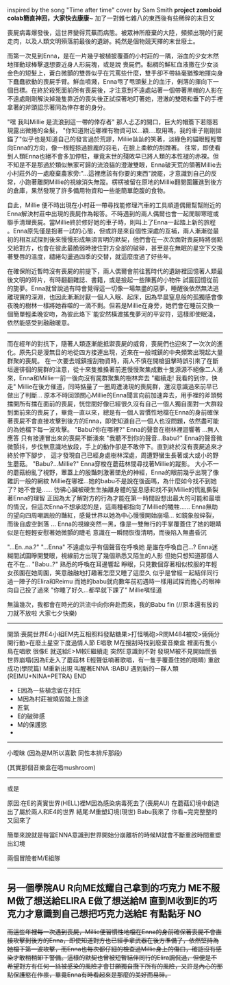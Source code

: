 inspired by the song "Time after time" cover by Sam Smith
**project zomboid colab簡直神回，大家快去康康~**
加了一對雜七雜八的東西後有些稀碎的末日文

喪屍病毒爆發後，這世界變得荒蕪而病態。被眾神所廢棄的大陸，頻頻出現的行屍走肉，以及人類文明殞落前最後的遺跡。純然是個物競天擇的末世廢土。

而第一次見到Enna，是在一片幾乎被植披覆蓋的小村莊的一隅，浴血的少女木然地揮動球棒擊退想要近身人形屍塊，或是說 喪屍們。黏稠的鮮紅血液撒在少女淡金色的短髮上，蒼白微顫的雙唇似乎在咒罵些什麼，雙手卻不帶絲毫猶豫地揮向身下蠢蠢欲動的喪屍手臂。鮮血噴濺，Enna甩了甩頭髮上的血汙，俐落的揮向下一個目標。在終於殺死面前所有喪屍後，才注意到不遠處站著一個帶著黑帽的人影在不遠處剛剛解決掉幾隻靠近的喪失後正試探著地盯著她，澄澈的雙眼和垂下的手裡拿著的斧頭詔示著同為倖存者的身分。

"嘿 我叫Millie 是流浪到這一帶的倖存者" 那人忐忑的開口，巨大的帽簷下若隱若現露出微捲的金髮，
"你知道附近哪裡有物資可以...額....取用嗎，我的車子剛剛拋錨了"似乎也是知道自己的發言過於荒謬，Miliie訕訕的笑著，淡綠色的貓眼輕輕瞥向Enna的方向，像一根輕掠過臉龐的羽毛，在臉上柔軟的刮蹭著。
往常，即使看到人類Enna也絕不會多加停駐，畢竟末世的殘敗早已將人類的本性褪的赤裸。但不知是不是那過於類似無家可歸的流浪貓的澄澈雙眼，Enna破天荒的領著Millie去小村莊外的一處廢棄農家旁:"...這裡應該有你要的東西"說罷，才意識到自己的反常，小跑著離開Millie的視線消失無蹤。楞楞被留在原地的Millie翻閱圍籬進到後方的倉庫，果然發現了許多備用物資和一些能簡單飽腹的食物。

自此，Millie 便不時出現在小村莊一帶尋找能修理汽車的工具順道偶爾幫幫附近的Enna解決村莊中出現的喪屍作為報答。不時遇到的兩人偶爾也會一起閒聊寒暄或聯手清理喪屍。當Millie終於修好她的車子時，則叫上了Enna一起踏上新的旅程 。Enna原先僅是抱著一試的心態，但或許是來自個性深處的互補，兩人漸漸從最初的相互試探到後來慢慢形成無須言明的默契，他們會在一次次面對喪屍時將弱點交給對方，也會在彼此最脆弱時接住對方全部的破碎，甚至是在無眠的星空下交換著雙唇的溫度，繾綣勾盪過四季的交替，就這麼度過了好些年。


在確保附近暫時沒有喪屍的前提下，兩人偶爾會前往舊時代的遺跡裡回憶著人類最後文明的碎片，有時翻翻雜誌、書籍，或是撿起一些陳舊的小物件 試圖回憶從前的旎夢。Enna就曾說過有時會覺得這一切像一場無盡的惡夢，睡醒後依然無法逃離現實的深淵，也因此漸漸討厭一個人入眠、起床，因為早晨窒息般的孤獨感會像夜晚的樹林一樣將她吞噬的一滴不剩。但若是Millie在身旁，她們會在睡前交換一個簡單輕柔晚安吻，為彼此烙下ˋ能安然橫渡搖曳夢河的平安符，這樣即使眠淺，依然能感受到融融暖意。

---

而在經年的對抗下，隨著人類逐漸能抵禦喪屍的威脅，喪屍們也迎來了一次次的進化。原先只是漫無目的地從四方接連出現，近來在一般城鎮的中央頻繁出現起大量群聚的喪屍。
在一次要去城鎮搜刮物資時，兩人不慎在開槍狙擊時誤引來了在斷垣邊徘徊的屍群的注意，從十來隻推搡著前進慢慢聚集成數十隻源源不絕像二人湧來，Enna和Millie一前一後向沒有屍群聚集的樹林奔去
"繼續走! 我看的到你，快走" Millie在後方催道，同時掂量了一圈周遭湧現的喪屍群，還沒意識過來前早已做出了判斷...
原本不時回頭關心Millie的Enna聞言向前加速奔去，用手裡的斧頭劈擋開所有擋在面前的喪屍，恍惚間好像已經很久沒有自己一個人獨自面對一大群殺到面前來的喪屍了，畢竟一直以來，總是有一個人習慣性地檔在Enna的身前確保著喪屍不會直接攻擊到後方的Enna，即使知道自己一個人也沒問題，依然盡可能的為她檔下每一波攻擊。
"Babu?你在哪裡?" Enna的聲音在樹林裡迴響著
...無人應答
只有接連冒出來的喪屍不斷湧來
"我聽不到你的聲音...Babu?" Enna的聲音微微顫抖，步伐無意識地放段，手上的動作卻是不敢停下。直到終於沒有喪屍追來才終於停下腳步， 這才發現自己已經身處樹林深處，周遭野蠻生長著或大或小的野生蘑菇。
"Babu?...Millie?" Enna穿梭在蘑菇林間尋找著Millie的蹤影。
大小不一的蘑菇紛亂了視野，蕈蓋上的殷豔刺激著墜危的神經，Enna的眼前幾乎出現了像雜訊一般的網紋
Millie在哪裡...她的babu不是說在後面嗎，為什麼如今找不到她了? 
她不會是......
彷彿心臟被硬生生抽離身體的窒息感和找不到Millie的慌亂撕裂著Enna的理智
正因為太了解對方的行為才能在第一時間設想出最大的可能和最壞的情況，但這次Enna不想承認的是，這兩種都指向了Millie的犧牲......
Enna無助的望向四周嘲諷般的豔紅，感覺世界以她為中心慢慢開始崩塌...
如鏡象般碎裂，而後自虛空剝落
...
Enna的視線突然一黑，像是一雙無行的手掌覆蓋住了她的眼睛
似是在輕輕安慰著她微顫的睫毛
意識在一瞬間恢復清明，而後陷入無盡昏沉


"...En..na.?"
"...Enna"
不遠處似乎有個聲音在呼喚她
是誰在呼喚自己...?
Enna迷糊間試圖睜開雙眼，視線前方出現了幾個熟悉又陌生的人影
但她只想知道那個人在不在...
"Babu..?" 熟悉的呼喚在耳邊響起
睜眼，只見數個穿著相似校服的年輕女孩圍在她周圍，笑意融融地打趣著怎麼又睡了這麼久
似乎是曾經一起結伴同行過一陣子的Elira和Reimu
而她的babu就向數年前初遇時一樣用試探而擔心的眼神向自己投了過來
"你睡了好久...都早就下課了" Millie嗔怪道

無論幾次，我都會在時光的洪流中向你奔赴而來，我的Babu
fin
(//原本還有放的刀就不放啦 大家七夕快樂)

---

開頭:喪屍世界E4小組EM先互相照料發點糖果>打怪嘴砲>R問M484被咬>倆倆分開行動>在廢土星空下度過情人節 E唱歌 M在搜刮時找到廢棄音樂盒 裡面有隻小鳥在唱歌 很像E
就送給E>M較E繼續走
突然E意識到不對 發現M被不見開始慌張
世界崩塌(因為E走入了蘑菇林 E輕聲低喃著歌唱，有一隻手覆蓋住她的眼睛)
重啟成功(學院篇)
M重新出現 叫醒著ENNA :BABU
遇到新的一群人類(REIMU+NINA+PETRA)
END
- E因為一些植念留在村庄
- M因為村莊被燒毀踏上旅途
- 匠氣
- E的破碎感
- M的保護慾
- 
---

小曖昧
(因為是M所以喜歡 同性本排斥那段)

(其實那個音樂盒在唱mushroom)

---
或是

原因:在E的真實世界(HELL)裡M因為感染病毒死去了(喪屍AU) 在蘑菇幻境中創造出了屬於兩人和E4的世界
結尾:M重塑幻境(現世) Babu我來了 你看~完完整整的 又回來了 

簡單來說就是每當ENNA意識到世界開始分崩離析的時候M就會不斷重啟時間重塑出幻境

兩個冒險者M/E組隊


---
另一個學院AU
R向ME炫耀自己拿到的巧克力
ME不服
M做了想送給ELIRA
E做了想送給M
直到M收到E的巧克力才意識到自己想把巧克力送給E
有點黏牙 NO
---

~~而這些年裡每一次遇到喪屍，Millie便習慣性地檔在Enna的身前確保著喪屍不會直接攻擊到後方的Enna，即使知道對方也已經手拿武器在後方準備了，依然堅持為她檔下第一波攻擊，而Enna也每次都仔細的檢查過Millie身上的傷口，確認沒有感染才敢稍稍卸下警備。這樣的默契也曾被短暫結伴同行的Elira調侃過，但便是不希望對方有任何一絲被感染的風險才會甘願獨自攬下所有的風險，又許是內心的那點保護慾在作祟，畢竟Enna有時看起來是那麼的美好而易碎。~~
